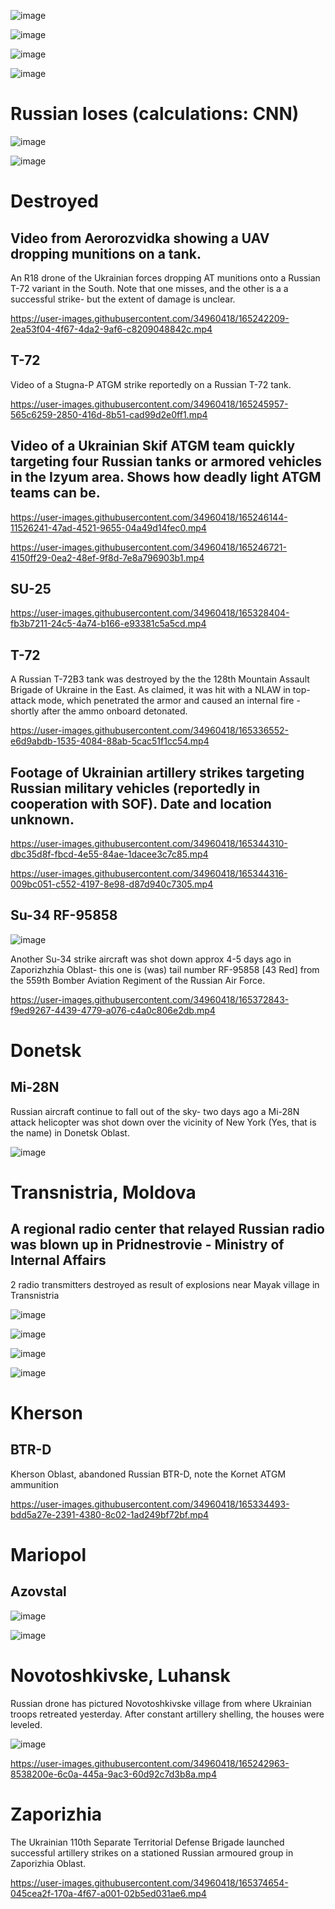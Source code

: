 ![image](https://user-images.githubusercontent.com/34960418/165245250-a04a1c4e-7aae-47c1-a14d-5c893c984c27.png)

![image](https://user-images.githubusercontent.com/34960418/165245568-e9d428a1-a458-4713-97a7-60bfce9fd2c8.png)

![image](https://user-images.githubusercontent.com/34960418/165245672-56fb8096-49b2-48a9-ab56-099edea91f81.png)

![image](https://user-images.githubusercontent.com/34960418/165330013-837abf1b-41fa-4fd8-aa0c-2dcc17e9925f.png)


# Russian loses (calculations: CNN)

![image](https://user-images.githubusercontent.com/34960418/165250057-a1eb104c-4012-4235-a74e-5e7ae5f6b4c2.png)

![image](https://user-images.githubusercontent.com/34960418/165370666-f9c0aa2f-a58b-4f4c-ba1a-d43d99a97082.png)



# Destroyed

## Video from Aerorozvidka showing a UAV dropping munitions on a tank.

An R18 drone of the Ukrainian forces dropping AT munitions onto a Russian T-72 variant in the South. Note that one misses, and the other is a a successful strike- but the extent of damage is unclear.

https://user-images.githubusercontent.com/34960418/165242209-2ea53f04-4f67-4da2-9af6-c8209048842c.mp4


## T-72

Video of a Stugna-P ATGM strike reportedly on a Russian T-72 tank. 

https://user-images.githubusercontent.com/34960418/165245957-565c6259-2850-416d-8b51-cad99d2e0ff1.mp4


## Video of a Ukrainian Skif ATGM team quickly targeting four Russian tanks or armored vehicles in the Izyum area. Shows how deadly light ATGM teams can be.

https://user-images.githubusercontent.com/34960418/165246144-11526241-47ad-4521-9655-04a49d14fec0.mp4

https://user-images.githubusercontent.com/34960418/165246721-4150ff29-0ea2-48ef-9f8d-7e8a796903b1.mp4


## SU-25

https://user-images.githubusercontent.com/34960418/165328404-fb3b7211-24c5-4a74-b166-e93381c5a5cd.mp4


## T-72 

A Russian T-72B3 tank was destroyed by the the 128th Mountain Assault Brigade of Ukraine in the East. As claimed, it was hit with a NLAW in top-attack mode, which penetrated the armor and caused an internal fire - shortly after the ammo onboard detonated.

https://user-images.githubusercontent.com/34960418/165336552-e6d9abdb-1535-4084-88ab-5cac51f1cc54.mp4


## Footage of Ukrainian artillery strikes targeting Russian military vehicles (reportedly in cooperation with SOF). Date and location unknown.

https://user-images.githubusercontent.com/34960418/165344310-dbc35d8f-fbcd-4e55-84ae-1dacee3c7c85.mp4

https://user-images.githubusercontent.com/34960418/165344316-009bc051-c552-4197-8e98-d87d940c7305.mp4


## Su-34 RF-95858

![image](https://user-images.githubusercontent.com/34960418/165373843-56b2e269-fe2d-493f-860f-95d2476457b0.png)

Another Su-34 strike aircraft was shot down approx 4-5 days ago in Zaporizhzhia Oblast- this one is (was) tail number RF-95858 [43 Red] from the 559th Bomber Aviation Regiment of the Russian Air Force.

https://user-images.githubusercontent.com/34960418/165372843-f9ed9267-4439-4779-a076-c4a0c806e2db.mp4


# Donetsk

## Mi-28N

Russian aircraft continue to fall out of the sky- two days ago a Mi-28N attack helicopter was shot down over the vicinity of New York (Yes, that is the name) in Donetsk Oblast.

![image](https://user-images.githubusercontent.com/34960418/165249554-cb6d57d6-3595-4b4e-be91-f0e729fb0f3f.png)


# Transnistria, Moldova

## A regional radio center that relayed Russian radio was blown up in Pridnestrovie - Ministry of Internal Affairs

2 radio transmitters destroyed as result of explosions near Mayak village in Transnistria

![image](https://user-images.githubusercontent.com/34960418/165241421-783e17a0-a520-4ad3-86b2-15d893c07f8a.png)

![image](https://user-images.githubusercontent.com/34960418/165241433-f91801f3-6012-4084-ab19-8ede8380c1cf.png)

![image](https://user-images.githubusercontent.com/34960418/165241450-eca71e4f-964e-49f9-ad65-d8a1845ef89f.png)

![image](https://user-images.githubusercontent.com/34960418/165241469-da417094-1143-4d2f-839d-727f85a5e282.png)


# Kherson

## BTR-D

Kherson Oblast, abandoned Russian BTR-D, note the Kornet ATGM ammunition

https://user-images.githubusercontent.com/34960418/165334493-bdd5a27e-2391-4380-8c02-1ad249bf72bf.mp4


# Mariopol

## Azovstal

![image](https://user-images.githubusercontent.com/34960418/165241534-fe6b9833-bb8c-4429-ad1e-23bac8ad5daa.png)

![image](https://user-images.githubusercontent.com/34960418/165241550-47d79cb6-73b5-4358-b39d-89b04f03a514.png)


# Novotoshkivske, Luhansk

Russian drone has pictured Novotoshkivske village from where Ukrainian troops retreated yesterday. After constant artillery shelling, the houses were leveled.

![image](https://user-images.githubusercontent.com/34960418/165243024-d5d73eb6-b86a-4fd3-b637-ee52a1768520.png)

https://user-images.githubusercontent.com/34960418/165242963-8538200e-6c0a-445a-9ac3-60d92c7d3b8a.mp4


# Zaporizhia

The Ukrainian 110th Separate Territorial Defense Brigade launched successful artillery strikes on a stationed Russian armoured group in Zaporizhia Oblast.

https://user-images.githubusercontent.com/34960418/165374654-045cea2f-170a-4f67-a001-02b5ed031ae6.mp4


